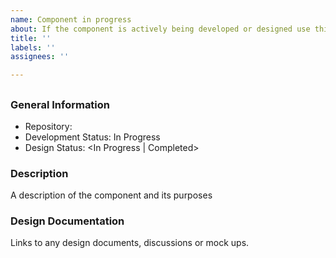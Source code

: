 ```yaml
---
name: Component in progress
about: If the component is actively being developed or designed use this template
title: ''
labels: ''
assignees: ''

---
```


<!--
repo: <url>
development: In Progress
design: <In Progress | Completed>
-->

## <Component Name> 

### General Information
- Repository: <url>
- Development Status: In Progress
- Design Status: <In Progress | Completed>

### Description
A description of the component and its purposes


### Design Documentation 
Links to any design documents, discussions or mock ups.
